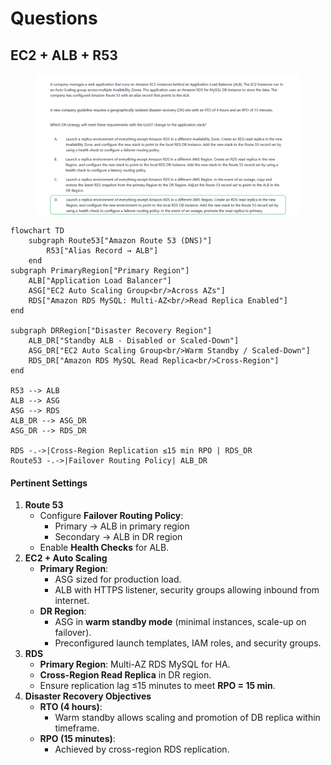 # Questions

## EC2 + ALB + R53

<figure><img src="../../.gitbook/assets/image (10).png" alt=""><figcaption></figcaption></figure>

```mermaid
flowchart TD
    subgraph Route53["Amazon Route 53 (DNS)"]
        R53["Alias Record → ALB"]
    end
subgraph PrimaryRegion["Primary Region"]
    ALB["Application Load Balancer"]
    ASG["EC2 Auto Scaling Group<br/>Across AZs"]
    RDS["Amazon RDS MySQL: Multi-AZ<br/>Read Replica Enabled"]
end

subgraph DRRegion["Disaster Recovery Region"]
    ALB_DR["Standby ALB - Disabled or Scaled-Down"]
    ASG_DR["EC2 Auto Scaling Group<br/>Warm Standby / Scaled-Down"]
    RDS_DR["Amazon RDS MySQL Read Replica<br/>Cross-Region"]
end

R53 --> ALB
ALB --> ASG
ASG --> RDS
ALB_DR --> ASG_DR
ASG_DR --> RDS_DR

RDS -.->|Cross-Region Replication ≤15 min RPO | RDS_DR
Route53 -.->|Failover Routing Policy| ALB_DR
```

#### **Pertinent Settings**

1. **Route 53**
   * Configure **Failover Routing Policy**:
     * Primary → ALB in primary region
     * Secondary → ALB in DR region
   * Enable **Health Checks** for ALB.
2. **EC2 + Auto Scaling**
   * **Primary Region**:
     * ASG sized for production load.
     * ALB with HTTPS listener, security groups allowing inbound from internet.
   * **DR Region**:
     * ASG in **warm standby mode** (minimal instances, scale-up on failover).
     * Preconfigured launch templates, IAM roles, and security groups.
3. **RDS**
   * **Primary Region**: Multi-AZ RDS MySQL for HA.
   * **Cross-Region Read Replica** in DR region.
   * Ensure replication lag ≤15 minutes to meet **RPO = 15 min**.
4. **Disaster Recovery Objectives**
   * **RTO (4 hours)**:
     * Warm standby allows scaling and promotion of DB replica within timeframe.
   * **RPO (15 minutes)**:
     * Achieved by cross-region RDS replication.

```
```
